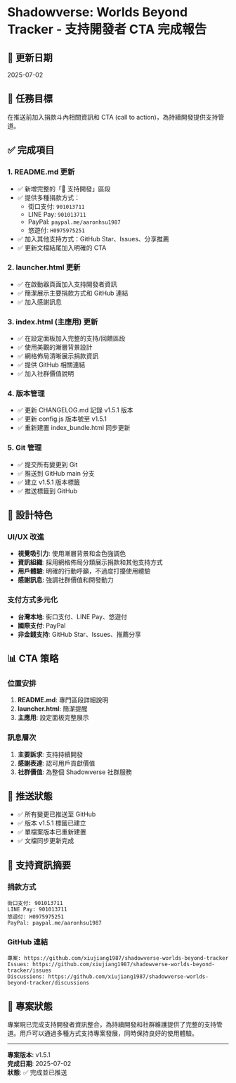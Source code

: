 # Shadowverse: Worlds Beyond Tracker - 支持開發者 CTA 完成報告

## 📅 更新日期
2025-07-02

## 🎯 任務目標
在推送前加入捐款斗內相關資訊和 CTA (call to action)，為持續開發提供支持管道。

## ✅ 完成項目

### 1. README.md 更新
- ✅ 新增完整的「💝 支持開發」區段
- ✅ 提供多種捐款方式：
  - 街口支付: `901013711`
  - LINE Pay: `901013711` 
  - PayPal: `paypal.me/aaronhsu1987`
  - 悠遊付: `H0975975251`
- ✅ 加入其他支持方式：GitHub Star、Issues、分享推薦
- ✅ 更新文檔結尾加入明確的 CTA

### 2. launcher.html 更新
- ✅ 在啟動器頁面加入支持開發者資訊
- ✅ 簡潔展示主要捐款方式和 GitHub 連結
- ✅ 加入感謝訊息

### 3. index.html (主應用) 更新
- ✅ 在設定面板加入完整的支持/回饋區段
- ✅ 使用美觀的漸層背景設計
- ✅ 網格佈局清晰展示捐款資訊
- ✅ 提供 GitHub 相關連結
- ✅ 加入社群價值說明

### 4. 版本管理
- ✅ 更新 CHANGELOG.md 記錄 v1.5.1 版本
- ✅ 更新 config.js 版本號至 v1.5.1
- ✅ 重新建置 index_bundle.html 同步更新

### 5. Git 管理
- ✅ 提交所有變更到 Git
- ✅ 推送到 GitHub main 分支
- ✅ 建立 v1.5.1 版本標籤
- ✅ 推送標籤到 GitHub

## 🎨 設計特色

### UI/UX 改進
- **視覺吸引力**: 使用漸層背景和金色強調色
- **資訊組織**: 採用網格佈局分類展示捐款和其他支持方式
- **用戶體驗**: 明確的行動呼籲，不過度打擾使用體驗
- **感謝訊息**: 強調社群價值和開發動力

### 支付方式多元化
- **台灣本地**: 街口支付、LINE Pay、悠遊付
- **國際支付**: PayPal
- **非金錢支持**: GitHub Star、Issues、推薦分享

## 📊 CTA 策略

### 位置安排
1. **README.md**: 專門區段詳細說明
2. **launcher.html**: 簡潔提醒
3. **主應用**: 設定面板完整展示

### 訊息層次
1. **主要訴求**: 支持持續開發
2. **感謝表達**: 認可用戶貢獻價值
3. **社群價值**: 為整個 Shadowverse 社群服務

## 🚀 推送狀態
- ✅ 所有變更已推送至 GitHub
- ✅ 版本 v1.5.1 標籤已建立
- ✅ 單檔案版本已重新建置
- ✅ 文檔同步更新完成

## 💝 支持資訊摘要

### 捐款方式
```
街口支付: 901013711
LINE Pay: 901013711
悠遊付: H0975975251
PayPal: paypal.me/aaronhsu1987
```

### GitHub 連結
```
專案: https://github.com/xiujiang1987/shadowverse-worlds-beyond-tracker
Issues: https://github.com/xiujiang1987/shadowverse-worlds-beyond-tracker/issues
Discussions: https://github.com/xiujiang1987/shadowverse-worlds-beyond-tracker/discussions
```

## 🎉 專案狀態
專案現已完成支持開發者資訊整合，為持續開發和社群維護提供了完整的支持管道。用戶可以通過多種方式支持專案發展，同時保持良好的使用體驗。

---
**專案版本**: v1.5.1  
**完成日期**: 2025-07-02  
**狀態**: ✅ 完成並已推送
